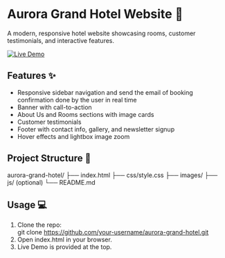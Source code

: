# Aurora Grand Hotel Website 🏨

A modern, responsive hotel website showcasing rooms, customer testimonials, and interactive features.  

[![Live Demo](https://img.shields.io/badge/Live-Demo-brightgreen)](https://ranjeet0308.github.io/Hotel_Website/)

## Features ✨
- Responsive sidebar navigation and send the email of booking confirmation done by the user in real time
- Banner with call-to-action  
- About Us and Rooms sections with image cards  
- Customer testimonials  
- Footer with contact info, gallery, and newsletter signup  
- Hover effects and lightbox image zoom  

## Project Structure 📂

aurora-grand-hotel/
├── index.html
├── css/style.css
├── images/
├── js/ (optional)
└── README.md

## Usage 💻
1. Clone the repo:  
git clone https://github.com/your-username/aurora-grand-hotel.git
2. Open index.html in your browser.
3. Live Demo is provided at the top.
